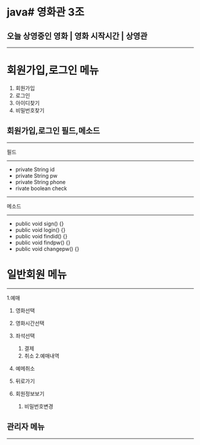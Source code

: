 # java# 영화관 3조
## 오늘 상영중인 영화 | 영화 시작시간 |  상영관
---
# 회원가입,로그인 메뉴
1. 회원가입
2. 로그인
3. 아이디찾기
4. 비밀번호찾기

## 회원가입,로그인 필드,메소드
---
필드
***
* private String id
* private String pw
* private String phone
* rivate boolean check
***
메소드
***
* public void sign() {}
* public void login() {}
* public void findid() {}
* public void findpw() {}
* public void changepw() {}

# 일반회원 메뉴
---
1.예매
   1. 영화선택
   2. 영화시간선택
   3. 좌석선택
         1. 결제
         2. 취소
2.예매내역
   1. 예메취소
   2. 뒤로가기

3. 회원정보보기 
    1. 비밀번호변경

## 관리자 메뉴
---

